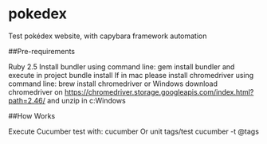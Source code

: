 # pokedex
Test pokédex website, with capybara framework automation

##Pre-requirements

Ruby 2.5
Install bundler using command line:
gem install bundler
and execute in project bundle install 
If in mac please install chromedriver using command line:
brew install chromedriver
or Windows download chromedriver on https://chromedriver.storage.googleapis.com/index.html?path=2.46/ and unzip in c:Windows 


##How Works

Execute Cucumber test with:
cucumber
Or unit tags/test 
cucumber -t @tags

